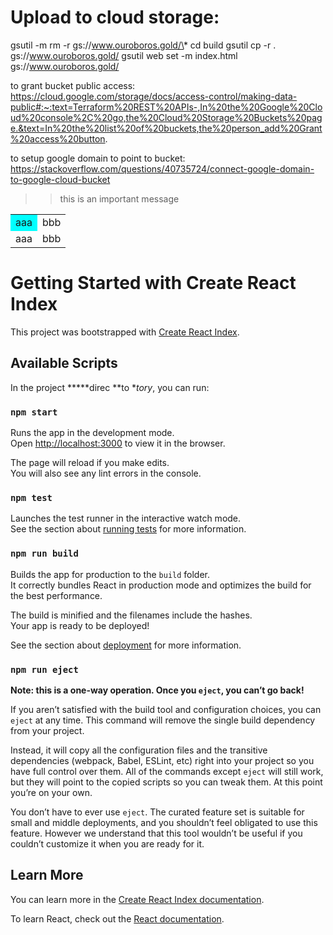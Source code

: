 # Upload to cloud storage:
gsutil -m rm -r gs://www.ouroboros.gold/\*
cd build
gsutil cp -r . gs://www.ouroboros.gold/
gsutil web set -m index.html gs://www.ouroboros.gold/

to grant bucket public access:
https://cloud.google.com/storage/docs/access-control/making-data-public#:~:text=Terraform%20REST%20APIs-,In%20the%20Google%20Cloud%20console%2C%20go,the%20Cloud%20Storage%20Buckets%20page.&text=In%20the%20list%20of%20buckets,the%20person_add%20Grant%20access%20button.

to setup google domain to point to bucket:
https://stackoverflow.com/questions/40735724/connect-google-domain-to-google-cloud-bucket


> >this is an important  message

<table>
<tr><td style="background-color: aqua">aaa</td><td>bbb</td></tr>
<tr><td>aaa</td><td>bbb</td></tr>
</table>
<div style="page-break-after: always"></div>

# Getting Started with Create React Index

This project was bootstrapped with [Create React Index](https://github.com/facebook/create-react-app).

## Available Scripts

In the project *****direc **to **tory*, you can run:

### `npm start`

Runs the app in the development mode.\
Open [http://localhost:3000](http://localhost:3000) to view it in the browser.

The page will reload if you make edits.\
You will also see any lint errors in the console.

### `npm test`

Launches the test runner in the interactive watch mode.\
See the section about [running tests](https://facebook.github.io/create-react-app/docs/running-tests) for more information.

### `npm run build`

Builds the app for production to the `build` folder.\
It correctly bundles React in production mode and optimizes the build for the best performance.

The build is minified and the filenames include the hashes.\
Your app is ready to be deployed!

See the section about [deployment](https://facebook.github.io/create-react-app/docs/deployment) for more information.

### `npm run eject`

**Note: this is a one-way operation. Once you `eject`, you can’t go back!**

If you aren’t satisfied with the build tool and configuration choices, you can `eject` at any time. This command will remove the single build dependency from your project.

Instead, it will copy all the configuration files and the transitive dependencies (webpack, Babel, ESLint, etc) right into your project so you have full control over them. All of the commands except `eject` will still work, but they will point to the copied scripts so you can tweak them. At this point you’re on your own.

You don’t have to ever use `eject`. The curated feature set is suitable for small and middle deployments, and you shouldn’t feel obligated to use this feature. However we understand that this tool wouldn’t be useful if you couldn’t customize it when you are ready for it.

## Learn More

You can learn more in the [Create React Index documentation](https://facebook.github.io/create-react-app/docs/getting-started).

To learn React, check out the [React documentation](https://reactjs.org/).
